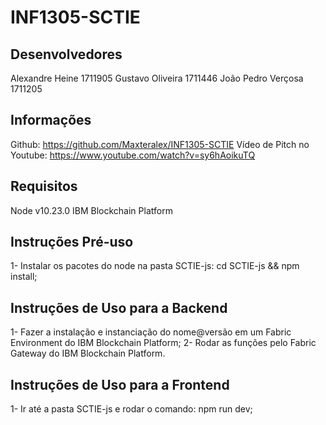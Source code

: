 # INF1305-SCTIE
## Desenvolvedores
Alexandre Heine     1711905
Gustavo Oliveira    1711446
João Pedro Verçosa  1711205
## Informações
Github: https://github.com/Maxteralex/INF1305-SCTIE
Vídeo de Pitch no Youtube: https://www.youtube.com/watch?v=sy6hAoikuTQ
## Requisitos
Node v10.23.0
IBM Blockchain Platform
## Instruções Pré-uso
1- Instalar os pacotes do node na pasta SCTIE-js: cd SCTIE-js && npm install;
## Instruções de Uso para a Backend
1- Fazer a instalação e instanciação do nome@versão em um Fabric Environment do IBM Blockchain Platform;
2- Rodar as funções pelo Fabric Gateway do IBM Blockchain Platform.

## Instruções de Uso para a Frontend
1- Ir até a pasta SCTIE-js e rodar o comando: npm run dev;